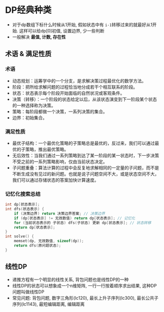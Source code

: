 # DP经典种类

* 对于dp数组下标什么时候从1开始, 假如状态中有 `i-1`转移过来的就最好从1开始. 这样可以给dp[0]初值, 设置边界, 少一些判断
* 一般解决 **最值, 计数, 存在性**

## 术语 & 满足性质

### 术语

- 动态规划：运筹学中的一个分支，是求解决策过程最优化的数学方法。
- 阶段：把所给求解问题的过程恰当地分成若干个相互联系的阶段。
- 状态：状态表示每个阶段开始面临的自然状况或客观条件。
- 决策（转移）：一个阶段的状态给定以后，从该状态演变到下一阶段某个状态的一种选择称为决策。
- 策略：每阶段都做一个决策，一系列决策的集合。
- 边界：初始集合。

### 满足性质

- 最优子结构：一个最优化策略的子策略总是最优的，反过来，我们可以通过最优的子策略，推出最优策略。
- 无后效性：当我们通过一系列策略到达了某一阶段的某一状态时，下一步决策不受之前的一系列策略影响，仅由当前状态决定。
- 子问题重叠：算法计算的过程中会反复地求解相同的一定量的子问题，而不是不断生成没有见过的新问题。也就是说子问题空间不大，或是状态空间不大，我们可以通过存储状态的答案加快计算速度。

### 记忆化搜索总结

```c++
int dp[状态表示];
int dfs(状态表示) {
    if (决策边界) return 决策边界答案; // 决策边界
    if (dp[状态表示] != 无效数值) return dp[状态表示]; // 记忆化
    for (当前状态表示的 子状态) dfs(子状态) 更新 dp[状态表示]; // 状态转移
    return dp[状态表示];
}
int solve() {
    memset(dp, 无效数值, sizeof(dp));
    return dfs(原问题状态);
}
```



## 线性DP

* 递推方程有一个明显的线性关系, 背包问题也是线性DP的一种
* 线性DP的状态可以想象成一个n维矩阵, 一行一行按着顺序求出结果, 这种DP问题叫做线性DP
* 常见问题: 背包问题, 数字三角形(lc120), 最长上升子序列(lc300), 最长公共子序列(lc1143), 最短编辑距离, 编辑距离
